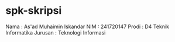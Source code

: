 # spk-skripsi

Nama    : As'ad Muhaimin Iskandar
NIM     : 241720147
Prodi   : D4 Teknik Informatika
Jurusan : Teknologi Informasi
